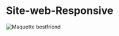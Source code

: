 # Site-web-Responsive

![Maquette bestfriend](https://user-images.githubusercontent.com/91782454/191232142-681ecf33-957a-41a1-9bdf-033ffcbd258c.png)

